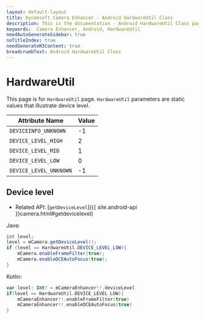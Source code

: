 ```yaml
---
layout: default-layout
title: Dynamsoft Camera Enhancer - Android HardwareUtil Class
description: This is the documentation - Android HardwareUtil Class page of Dynamsoft Camera Enhancer.
keywords:  Camera Enhancer, Android, HardwareUtil
needAutoGenerateSidebar: true
noTitleIndex: true
needGenerateH3Content: true
breadcrumbText: Android HardwareUtil Class
---
```


# HardwareUtil

This page is for `HardwareUtil` page. `HardwareUtil` parameters are static values that illustrate device level.

| Attribute Name | Value |
|------|------|
| `DEVICEINFO_UNKNOWN` | -1 |
| `DEVICE_LEVEL_HIGH` | 2 |
| `DEVICE_LEVEL_MID` | 1 |
| `DEVICE_LEVEL_LOW` | 0 |
| `DEVICE_LEVEL_UNKNOWN` | -1 |

## Device level

- Related API:
  [`getDeviceLevel`]({{ site.android-api }}camera.html#getdevicelevel)

Java:

```java
int level;
level = mCamera.getDeviceLevel();
if (level == HardwareUtil.DEVICE_LEVEL_LOW){
    mCamera.enableFrameFilter(true);
    mCamera.enableDCEAutoFocus(true);
}
```

Kotlin:

```kotlin
var level: Int? = mCameraEnhancer!!.deviceLevel
if(level == HardwareUtil.DEVICE_LEVEL_LOW){
    mCameraEnhancer!!.enableFrameFilter(true)
    mCameraEnhancer!!.enableDCEAutoFocus(true)
}
```
